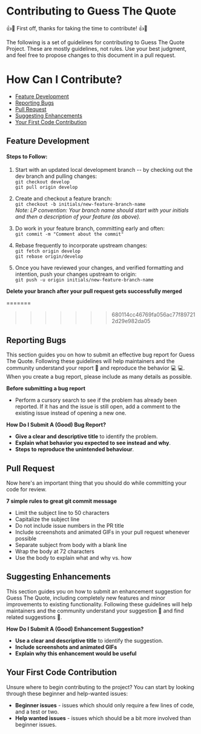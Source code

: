 # Contributing to Guess The Quote

:+1::tada: First off, thanks for taking the time to contribute! :+1::tada:

The following is a set of guidelines for contributing to Guess The Quote Project. These are mostly guidelines, not rules. Use your best judgment, and feel free to propose changes to this document in a pull request.

# How Can I Contribute?

* [Feature Development](#feature-development)
* [Reporting Bugs](#reporting-bugs)
* [Pull Request](#pull-request)
* [Suggesting Enhancements](#suggesting-enhancements)
* [Your First Code Contribution](your-first-code-contribution)

## Feature Development
#### Steps to Follow:    
1. Start with an updated local development branch -- by checking out the dev branch and pulling changes:    
`git checkout develop`  
`git pull origin develop`

2. Create and checkout a feature branch:   
`git checkout -b initials/new-feature-branch-name`  
*Note: LP convention: Your branch name should start with your initials and then a description of your feature (as above).*

3. Do work in your feature branch, committing early and often:    
`git commit -m "Comment about the commit"`  

4. Rebase frequently to incorporate upstream changes:  
`git fetch origin develop`  
`git rebase origin/develop`    

5. Once you have reviewed your changes, and verified formatting and intention, push your changes upstream to origin:   
`git push -u origin initials/new-feature-branch-name`  

**Delete your branch after your pull request gets successfully merged**

=======

>>>>>>> 680114cc46769fa056ac77f897212d29e982da05
## Reporting Bugs
This section guides you on how to submit an effective bug report for Guess The Quote. Following these guidelines will help maintainers and the community understand your report :pencil: and reproduce the behavior :computer: :computer:. When you create a bug report, please include as many details as possible.

**Before submitting a bug report**
* Perform a cursory search to see if the problem has already been reported. If it has and the issue is still open, add a comment to the existing issue instead of opening a new one.

**How Do I Submit A (Good) Bug Report?**
* **Give a clear and descriptive title** to identify the problem.
* **Explain what behavior you expected to see instead and why**.
* **Steps to reproduce the unintended behaviour**.

## Pull Request
Now here's an important thing that you should do while committing your code for review. <br />

**7 simple rules to great git commit message**
 * Limit the subject line to 50 characters
 * Capitalize the subject line
 * Do not include issue numbers in the PR title
 * Include screenshots and animated GIFs in your pull request whenever possible
 * Separate subject from body with a blank line
 * Wrap the body at 72 characters
 * Use the body to explain what and why vs. how

 ## Suggesting Enhancements
 This section guides you on how to submit an enhancement suggestion for Guess The Quote, including completely new features and minor improvements to existing functionality. Following these guidelines will help maintainers and the community understand your suggestion :pencil: and find related suggestions :mag_right:.

**How Do I Submit A (Good) Enhancement Suggestion?**

* **Use a clear and descriptive title** to identify the suggestion.
* **Include screenshots and animated GIFs**
* **Explain why this enhancement would be useful**

## Your First Code Contribution
Unsure where to begin contributing to the project? You can start by looking through these beginner and help-wanted issues:

* **Beginner issues** - issues which should only require a few lines of code, and a test or two.
* **Help wanted issues** - issues which should be a bit more involved than beginner issues.
